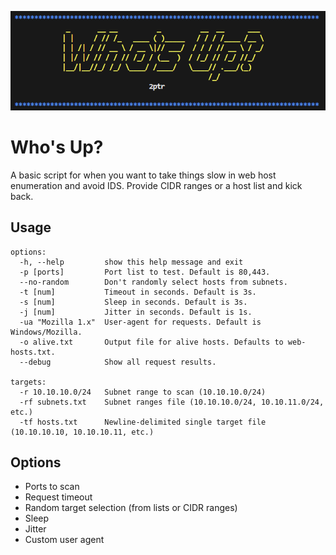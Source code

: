 ![Who's Up?](./whosup.png)

# Who's Up?

A basic script for when you want to take things slow in web host enumeration and avoid IDS. Provide CIDR ranges or a host list and kick back.

## Usage
```
options:
  -h, --help         show this help message and exit
  -p [ports]         Port list to test. Default is 80,443.
  --no-random        Don't randomly select hosts from subnets.
  -t [num]           Timeout in seconds. Default is 3s.
  -s [num]           Sleep in seconds. Default is 3s.
  -j [num]           Jitter in seconds. Default is 1s.
  -ua "Mozilla 1.x"  User-agent for requests. Default is Windows/Mozilla.
  -o alive.txt       Output file for alive hosts. Defaults to web-hosts.txt.
  --debug            Show all request results.

targets:
  -r 10.10.10.0/24   Subnet range to scan (10.10.10.0/24)
  -rf subnets.txt    Subnet ranges file (10.10.10.0/24, 10.10.11.0/24, etc.)
  -tf hosts.txt      Newline-delimited single target file (10.10.10.10, 10.10.10.11, etc.)
  ```

## Options
- Ports to scan
- Request timeout
- Random target selection (from lists or CIDR ranges)
- Sleep
- Jitter
- Custom user agent